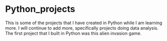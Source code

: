 # Python_projects
This is some of the projects that I have created in Python while I am learning more. I will continue to add more, specifically projects doing data analysis.
The first project that I built in Python was this alien invasion game.
